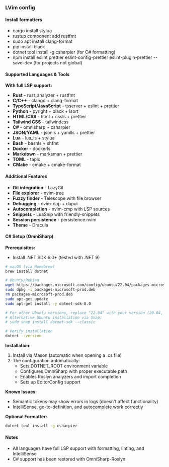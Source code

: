 ### LVim config
#### Install formatters
- cargo install stylua
- rustup component add rustfmt
- sudo apt install clang-format
- pip install black 
- dotnet tool install -g csharpier (for C# formatting)
- npm install eslint prettier eslint-config-prettier eslint-plugin-prettier --save-dev (for projects not global)

#### Supported Languages & Tools
**With full LSP support:**
- **Rust** - rust_analyzer + rustfmt
- **C/C++** - clangd + clang-format  
- **TypeScript/JavaScript** - tsserver + eslint + prettier
- **Python** - pyright + black + isort
- **HTML/CSS** - html + cssls + prettier
- **Tailwind CSS** - tailwindcss
- **C#** - omnisharp + csharpier
- **JSON/YAML** - jsonls + yamlls + prettier
- **Lua** - lua_ls + stylua
- **Bash** - bashls + shfmt
- **Docker** - dockerls
- **Markdown** - marksman + prettier
- **TOML** - taplo
- **CMake** - cmake + cmake-format

#### Additional Features
- **Git integration** - LazyGit
- **File explorer** - nvim-tree
- **Fuzzy finder** - Telescope with file browser
- **Debugging** - nvim-dap + dapui
- **Autocompletion** - nvim-cmp with LSP sources
- **Snippets** - LuaSnip with friendly-snippets
- **Session persistence** - persistence.nvim
- **Theme** - Dracula

#### C# Setup (OmniSharp)
**Prerequisites:**
- Install .NET SDK 6.0+ (tested with .NET 9)
```bash
# macOS (via Homebrew)
brew install dotnet

# Ubuntu/Debian
wget https://packages.microsoft.com/config/ubuntu/22.04/packages-microsoft-prod.deb -O packages-microsoft-prod.deb
sudo dpkg -i packages-microsoft-prod.deb
rm packages-microsoft-prod.deb
sudo apt-get update
sudo apt-get install -y dotnet-sdk-8.0

# For other Ubuntu versions, replace "22.04" with your version (20.04, 24.04, etc.)
# Alternative Ubuntu installation via Snap:
# sudo snap install dotnet-sdk --classic

# Verify installation
dotnet --version
```

**Installation:**
1. Install via Mason (automatic when opening a .cs file)
2. The configuration automatically:
   - Sets DOTNET_ROOT environment variable
   - Configures OmniSharp with proper executable path
   - Enables Roslyn analyzers and import completion
   - Sets up EditorConfig support

**Known Issues:**
- Semantic tokens may show errors in logs (doesn't affect functionality)
- IntelliSense, go-to-definition, and autocomplete work correctly

**Optional Formatter:**
```bash
dotnet tool install -g csharpier
```

#### Notes
- All languages have full LSP support with formatting, linting, and IntelliSense
- C# support has been restored with OmniSharp-Roslyn
